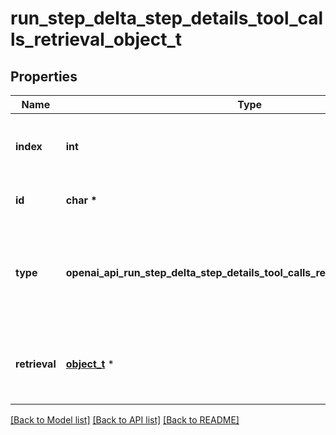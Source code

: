 # run_step_delta_step_details_tool_calls_retrieval_object_t

## Properties
Name | Type | Description | Notes
------------ | ------------- | ------------- | -------------
**index** | **int** | The index of the tool call in the tool calls array. | 
**id** | **char \*** | The ID of the tool call object. | [optional] 
**type** | **openai_api_run_step_delta_step_details_tool_calls_retrieval_object_TYPE_e** | The type of tool call. This is always going to be &#x60;retrieval&#x60; for this type of tool call. | 
**retrieval** | [**object_t**](.md) \* | For now, this is always going to be an empty object. | [optional] 

[[Back to Model list]](../README.md#documentation-for-models) [[Back to API list]](../README.md#documentation-for-api-endpoints) [[Back to README]](../README.md)


